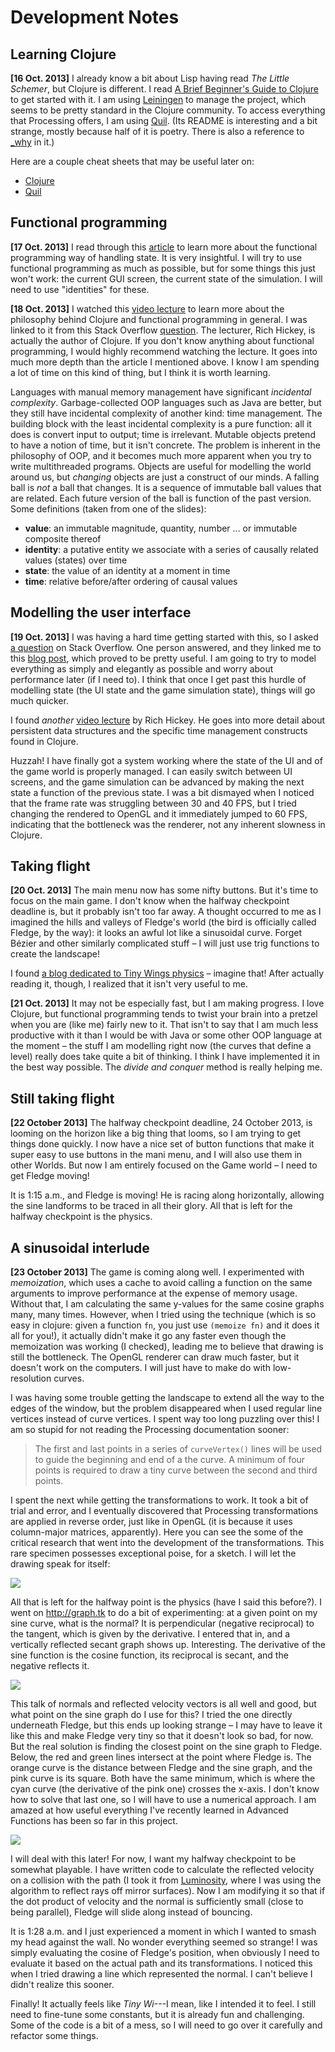 # Development Notes

## Learning Clojure

**[16 Oct. 2013]**
I already know a bit about Lisp having read _The Little Schemer_, but Clojure is different. I read [A Brief Beginner's Guide to Clojure][1] to get started with it. I am using [Leiningen][2] to manage the project, which seems to be pretty standard in the Clojure community. To access everything that Processing offers, I am using [Quil][3]. (Its README is interesting and a bit strange, mostly because half of it is poetry. There is also a reference to [_why][4] in it.)

[1]: http://www.unexpected-vortices.com/clojure/brief-beginners-guide/index.html
[2]: https://github.com/technomancy/leiningen
[3]: https://github.com/quil/quil
[4]: http://en.wikipedia.org/wiki/Why_the_lucky_stiff

Here are a couple cheat sheets that may be useful later on:

- [Clojure](http://clojure.org/cheatsheet)
- [Quil](https://github.com/quil/quil/raw/master/docs/cheatsheet/cheat-sheet.pdf)

## Functional programming

**[17 Oct. 2013]**
I read through this [article][5] to learn more about the functional programming way of handling state. It is very insightful. I will try to use functional programming as much as possible, but for some things this just won't work: the current GUI screen, the current state of the simulation. I will need to use "identities" for these.

**[18 Oct. 2013]**
I watched this [video lecture][6] to learn more about the philosophy behind Clojure and functional programming in general. I was linked to it from this Stack Overflow [question][7]. The lecturer, Rich Hickey, is actually the author of Clojure. If you don't know anything about functional programming, I would highly recommend watching the lecture. It goes into much more depth than the article I mentioned above. I know I am spending a lot of time on this kind of thing, but I think it is worth learning. 

Languages with manual memory management have significant _incidental complexity_. Garbage-collected OOP languages such as Java are better, but they still have incidental complexity of another kind: time management. The building block with the least incidental complexity is a pure function: all it does is convert input to output; time is irrelevant. Mutable objects pretend to have a notion of time, but it isn't concrete. The problem is inherent in the philosophy of OOP, and it becomes much more apparent when you try to write multithreaded programs. Objects are useful for modelling the world around us, but _changing_ objects are just a construct of our minds. A falling ball is _not_ a ball that changes. It is a sequence of immutable ball values that are related. Each future version of the ball is function of the past version. Some definitions (taken from one of the slides):

- **value**: an immutable magnitude, quantity, number ... or immutable composite thereof
- **identity**: a putative entity we associate with a series of causally related values (states) over time
- **state**: the value of an identity at a moment in time
- **time**: relative before/after ordering of causal values

[5]: http://clojure.org/state
[6]: http://www.infoq.com/presentations/Are-We-There-Yet-Rich-Hickey
[7]: http://stackoverflow.com/questions/9132346/clojure-differences-between-ref-var-agent-atom-with-examples

## Modelling the user interface

**[19 Oct. 2013]**
I was having a hard time getting started with this, so I asked [a question][8] on Stack Overflow. One person answered, and they linked me to this [blog post][9], which proved to be pretty useful. I am going to try to model everything as simply and elegantly as possible and worry about performance later (if I need to). I think that once I get past this hurdle of modelling state (the UI state and the game simulation state), things will go much quicker.

I found _another_ [video lecture][10] by Rich Hickey. He goes into more detail about persistent data structures and the specific time management constructs found in Clojure.

Huzzah! I have finally got a system working where the state of the UI and of the game world is properly managed. I can easily switch between UI screens, and the game simulation can be advanced by making the next state a function of the previous state. I was a bit dismayed when I noticed that the frame rate was struggling between 30 and 40 FPS, but I tried changing the rendered to OpenGL and it immediately jumped to 60 FPS, indicating that the bottleneck was the renderer, not any inherent slowness in Clojure.

[8]: http://stackoverflow.com/questions/19461857/modelling-game-ui-screens-in-clojure
[9]: http://stevelosh.com/blog/2012/07/caves-of-clojure-02/
[10]: http://www.infoq.com/presentations/Value-Identity-State-Rich-Hickey

## Taking flight

**[20 Oct. 2013]**
The main menu now has some nifty buttons. But it's time to focus on the main game. I don't know when the halfway checkpoint deadline is, but it probably isn't too far away. A thought occurred to me as I imagined the hills and valleys of Fledge's world (the bird is officially called Fledge, by the way): it looks an awful lot like a sinusoidal curve. Forget Bézier and other similarly complicated stuff – I will just use trig functions to create the landscape!

I found [a blog dedicated to Tiny Wings physics][11] – imagine that! After actually reading it, though, I realized that it isn't very useful to me.

**[21 Oct. 2013]**
It may not be especially fast, but I am making progress. I love Clojure, but functional programming tends to twist your brain into a pretzel when you are (like me) fairly new to it. That isn't to say that I am much less productive with it than I would be with Java or some other OOP language at the moment – the stuff I am modelling right now (the curves that define a level) really does take quite a bit of thinking. I think I have implemented it in the best way possible. The _divide and conquer_ method is really helping me.

[11]: http://tinywingsphysics.blogspot.ca

## Still taking flight

**[22 October 2013]**
The halfway checkpoint deadline, 24 October 2013, is looming on the horizon like a big thing that looms, so I am trying to get things done quickly. I now have a nice set of button functions that make it super easy to use buttons in the mani menu, and I will also use them in other Worlds. But now I am entirely focused on the Game world – I need to get Fledge moving!

It is 1:15 a.m., and Fledge is moving! He is racing along horizontally, allowing the sine landforms to be traced in all their glory. All that is left for the halfway checkpoint is the physics.

## A sinusoidal interlude

**[23 October 2013]**
The game is coming along well. I experimented with _memoization_, which uses a cache to avoid calling a function on the same arguments to improve performance at the expense of memory usage. Without that, I am calculating the same y-values for the same cosine graphs many, many times. However, when I tried using the technique (which is so easy in clojure: given a function `fn`, you just use `(memoize fn)` and it does it all for you!), it actually didn't make it go any faster even though the memoization was working (I checked), leading me to believe that drawing is still the bottleneck. The OpenGL renderer can draw much faster, but it doesn't work on the computers. I will just have to make do with low-resolution curves.

I was having some trouble getting the landscape to extend all the way to the edges of the window, but the problem disappeared when I used regular line vertices instead of curve vertices. I spent way too long puzzling over this! I am so stupid for not reading the Processing documentation sooner:

> The first and last points in a series of `curveVertex()` lines will be used to guide the beginning and end of a the curve. A minimum of four points is required to draw a tiny curve between the second and third points.

I spent the next while getting the transformations to work. It took a bit of trial and error, and I eventually discovered that Processing transformations are applied in reverse order, just like in OpenGL (it is because it uses column-major matrices, apparently). Here you can see the some of the critical research that went into the development of the transformations. This rare specimen possesses exceptional poise, for a sketch. I will let the drawing speak for itself:

![](images/transformations.jpg)

All that is left for the halfway point is the physics (have I said this before?). I went on <http://graph.tk> to do a bit of experimenting: at a given point on my sine curve, what is the normal? It is perpendicular (negative reciprocal) to the tangent, which is given by the derivative. I entered that in, and a vertically reflected secant graph shows up. Interesting. The derivative of the sine function is the cosine function, its reciprocal is secant, and the negative reflects it.

![](images/sine-normal.png)

This talk of normals and reflected velocity vectors is all well and good, but what point on the sine graph do I use for this? I tried the one directly underneath Fledge, but this ends up looking strange – I may have to leave it like this and make Fledge very tiny so that it doesn't look so bad, for now. But the real solution is finding the closest point on the sine graph to Fledge. Below, the red and green lines intersect at the point where Fledge is. The orange curve is the distance between Fledge and the sine graph, and the pink curve is its square. Both have the same minimum, which is where the cyan curve (the derivative of the pink one) crosses the x-axis. I don't know how to solve that last one, so I will have to use a numerical approach. I am amazed at how useful everything I've recently learned in Advanced Functions has been so far in this project.

![](images/closest-point.png)

I will deal with this later! For now, I want my halfway checkpoint to be somewhat playable. I have written code to calculate the reflected velocity on a collision with the path (I took it from [Luminosity][12], where I was using the algorithm to reflect rays off mirror surfaces). Now I am modifying it so that if the dot product of velocity and the normal is sufficiently small (close to being parallel), Fledge will slide along instead of bouncing.

It is 1:28 a.m. and I just experienced a moment in which I wanted to smash my head against the wall. No wonder everything seemed so strange! I was simply evaluating the cosine of Fledge's position, when obviously I need to evaluate it based on the actual path and its transformations. I noticed this when I tried drawing a line which represented the normal. I can't believe I didn't realize this sooner.

Finally! It actually feels like _Tiny Wi_---I mean, like I intended it to feel. I still need to fine-tune some constants, but it is already fun and challenging. Some of the code is a bit of a mess, so I will need to go over it carefully and refactor some things.

[12]: https://github.com/mk12/luminosity